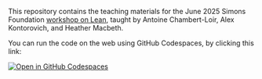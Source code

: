 This repository contains the teaching materials for the June 2025 Simons Foundation [workshop on Lean](https://sites.google.com/view/simonsleanworkshop2025/home/workshop-information),
taught by Antoine Chambert-Loir, Alex Kontorovich, and Heather Macbeth.

You can run the code on the web using GitHub Codespaces, by clicking this link:

[![Open in GitHub Codespaces](https://github.com/codespaces/badge.svg)](https://codespaces.new/hrmacbeth/Simons2025)
